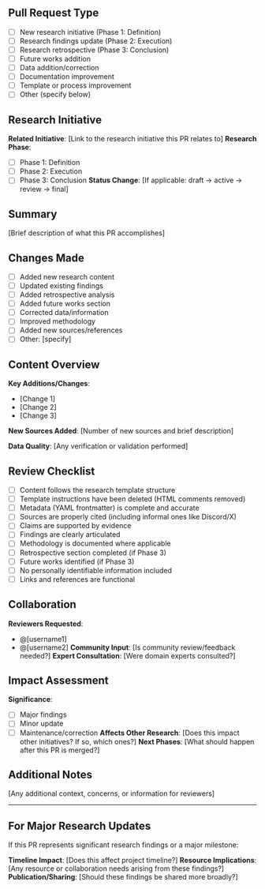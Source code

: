## Pull Request Type
- [ ] New research initiative (Phase 1: Definition)
- [ ] Research findings update (Phase 2: Execution)
- [ ] Research retrospective (Phase 3: Conclusion)
- [ ] Future works addition
- [ ] Data addition/correction
- [ ] Documentation improvement
- [ ] Template or process improvement
- [ ] Other (specify below)

## Research Initiative
**Related Initiative**: [Link to the research initiative this PR relates to]
**Research Phase**: 
- [ ] Phase 1: Definition
- [ ] Phase 2: Execution 
- [ ] Phase 3: Conclusion
**Status Change**: [If applicable: draft → active → review → final]

## Summary
[Brief description of what this PR accomplishes]

## Changes Made
- [ ] Added new research content
- [ ] Updated existing findings
- [ ] Added retrospective analysis
- [ ] Added future works section
- [ ] Corrected data/information
- [ ] Improved methodology
- [ ] Added new sources/references
- [ ] Other: [specify]

## Content Overview
**Key Additions/Changes**:
- [Change 1]
- [Change 2]
- [Change 3]

**New Sources Added**: [Number of new sources and brief description]

**Data Quality**: [Any verification or validation performed]

## Review Checklist
- [ ] Content follows the research template structure
- [ ] Template instructions have been deleted (HTML comments removed)
- [ ] Metadata (YAML frontmatter) is complete and accurate
- [ ] Sources are properly cited (including informal ones like Discord/X)
- [ ] Claims are supported by evidence
- [ ] Findings are clearly articulated
- [ ] Methodology is documented where applicable
- [ ] Retrospective section completed (if Phase 3)
- [ ] Future works identified (if Phase 3)
- [ ] No personally identifiable information included
- [ ] Links and references are functional

## Collaboration
**Reviewers Requested**: 
- @[username1] 
- @[username2]
**Community Input**: [Is community review/feedback needed?]
**Expert Consultation**: [Were domain experts consulted?]

## Impact Assessment
**Significance**: 
- [ ] Major findings 
- [ ] Minor update 
- [ ] Maintenance/correction
**Affects Other Research**: [Does this impact other initiatives? If so, which ones?]
**Next Phases**: [What should happen after this PR is merged?]

## Additional Notes
[Any additional context, concerns, or information for reviewers]

---

## For Major Research Updates
If this PR represents significant research findings or a major milestone:

**Timeline Impact**: [Does this affect project timeline?]
**Resource Implications**: [Any resource or collaboration needs arising from these findings?]
**Publication/Sharing**: [Should these findings be shared more broadly?] 